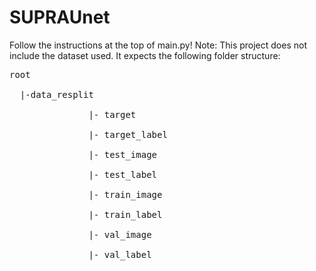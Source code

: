 # SUPRAUnet
Follow the instructions at the top of main.py! 
Note: This project does not include the dataset used. It expects the following folder structure:
<pre>
root<br>
  |-data_resplit<br>
               |- target<br>
               |- target_label<br>
               |- test_image<br>
               |- test_label<br>
               |- train_image<br>
               |- train_label<br>
               |- val_image<br>
               |- val_label<br>
               </pre>
